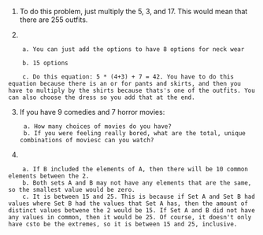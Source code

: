 1. To do this problem, just multiply the 5, 3, and 17. This would mean that there are 255 outfits.

2. 
        
        a. You can just add the options to have 8 options for neck wear

        b. 15 options 

        c. Do this equation: 5 * (4+3) + 7 = 42. You have to do this equation because there is an or for pants and skirts, and then you have to multiply by the shirts because thats's one of the outfits. You can also choose the dress so you add that at the end.

3. If you have 9 comedies and 7 horror movies:
        
        a. How many choices of movies do you have?
        b. If you were feeling really bored, what are the total, unique combinations of moviesc can you watch?


5. 

        a. If B included the elements of A, then there will be 10 common elements between the 2.
        b. Both sets A and B may not have any elements that are the same, so the smallest value would be zero.
        c. It is between 15 and 25. This is because if Set A and Set B had values where Set B had the values that Set A has, then the amount of distinct values betwene the 2 would be 15. If Set A and B did not have any values in common, then it would be 25. Of course, it doesn't only have csto be the extremes, so it is between 15 and 25, inclusive.

